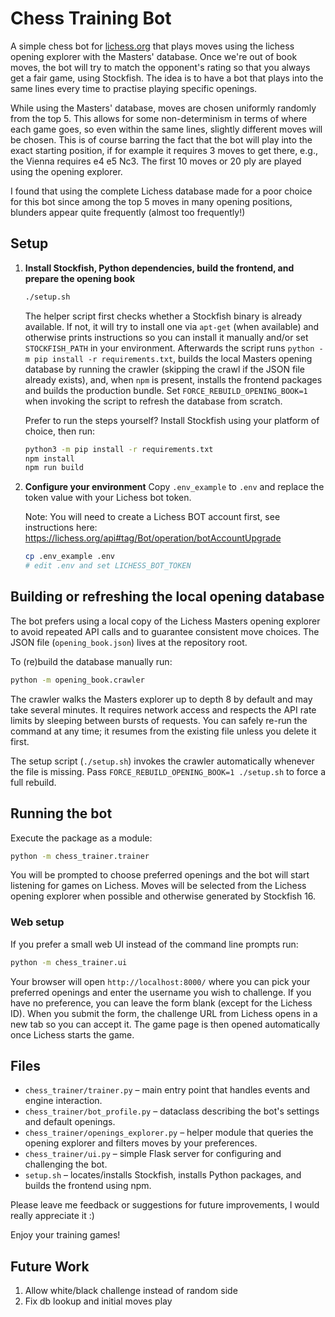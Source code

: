 # Chess Training Bot

A simple chess bot for [lichess.org](https://lichess.org) that plays moves using the lichess opening explorer with the Masters' database. Once we're out of book moves, the bot will try to match the opponent's rating so that you always get a fair game, using Stockfish. The idea is to have a bot that plays into the same lines every time to practise playing specific openings. 

While using the Masters' database, moves are chosen uniformly randomly from the top 5. This allows for some non-determinism in terms of where each game goes, so even within the same lines, slightly different moves will be chosen. This is of course barring the fact that the bot will play into the exact starting position, if for example it requires 3 moves to get there, e.g., the Vienna requires e4 e5 Nc3. The first 10 moves or 20 ply are played using the opening explorer. 

I found that using the complete Lichess database made for a poor choice for this bot since among the top 5 moves in many opening positions, blunders appear quite frequently (almost too frequently!)

## Setup

1. **Install Stockfish, Python dependencies, build the frontend, and prepare the opening book**
   ```bash
   ./setup.sh
   ```
   The helper script first checks whether a Stockfish binary is already available. If not, it will try to install one via `apt-get` (when available) and otherwise prints instructions so you can install it manually and/or set `STOCKFISH_PATH` in your environment. Afterwards the script runs `python -m pip install -r requirements.txt`, builds the local Masters opening database by running the crawler (skipping the crawl if the JSON file already exists), and, when `npm` is present, installs the frontend packages and builds the production bundle. Set `FORCE_REBUILD_OPENING_BOOK=1` when invoking the script to refresh the database from scratch.

   Prefer to run the steps yourself? Install Stockfish using your platform of choice, then run:
   ```bash
   python3 -m pip install -r requirements.txt
   npm install
   npm run build
   ```

2. **Configure your environment**
   Copy `.env_example` to `.env` and replace the token value with your Lichess bot token.

   Note: You will need to create a Lichess BOT account first, see instructions here: https://lichess.org/api#tag/Bot/operation/botAccountUpgrade
   ```bash
   cp .env_example .env
   # edit .env and set LICHESS_BOT_TOKEN
   ```

## Building or refreshing the local opening database

The bot prefers using a local copy of the Lichess Masters opening explorer to avoid repeated API calls and to guarantee consistent move choices. The JSON file (`opening_book.json`) lives at the repository root.

To (re)build the database manually run:

```bash
python -m opening_book.crawler
```

The crawler walks the Masters explorer up to depth 8 by default and may take several minutes. It requires network access and respects the API rate limits by sleeping between bursts of requests. You can safely re-run the command at any time; it resumes from the existing file unless you delete it first.

The setup script (`./setup.sh`) invokes the crawler automatically whenever the file is missing. Pass `FORCE_REBUILD_OPENING_BOOK=1 ./setup.sh` to force a full rebuild.
## Running the bot

Execute the package as a module:

```bash
python -m chess_trainer.trainer
```

You will be prompted to choose preferred openings and the bot will start listening for games on Lichess. Moves will be selected from the Lichess opening explorer when possible and otherwise generated by Stockfish 16.

### Web setup

If you prefer a small web UI instead of the command line prompts run:

```bash
python -m chess_trainer.ui
```

Your browser will open `http://localhost:8000/` where you can pick your preferred openings and enter the username you wish to challenge. If you have no preference, you can leave the form blank (except for the Lichess ID). When you submit the form, the challenge URL from Lichess opens in a new tab so you can accept it. The game page is then opened automatically once Lichess starts the game.

## Files

- `chess_trainer/trainer.py` – main entry point that handles events and engine interaction.
- `chess_trainer/bot_profile.py` – dataclass describing the bot's settings and default openings.
- `chess_trainer/openings_explorer.py` – helper module that queries the opening explorer and filters moves by your preferences.
- `chess_trainer/ui.py` – simple Flask server for configuring and challenging the bot.
- `setup.sh` – locates/installs Stockfish, installs Python packages, and builds the frontend using npm.

Please leave me feedback or suggestions for future improvements, I would really appreciate it :)

Enjoy your training games! 


## Future Work
1. Allow white/black challenge instead of random side
2. Fix db lookup and initial moves play